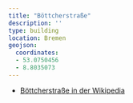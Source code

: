 ```yaml
---
title: "Böttcherstraße"
description: ''
type: building
location: Bremen
geojson:
  coordinates:
  - 53.0750456
  - 8.8035073
---
```


* [Böttcherstraße in der Wikipedia](https://de.wikipedia.org/wiki/B%C3%B6ttcherstra%C3%9Fe_(Bremen))
